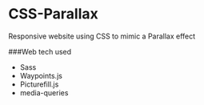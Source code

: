 # CSS-Parallax
Responsive website using CSS to mimic a Parallax effect

###Web tech used
* Sass
* Waypoints.js
* Picturefill.js
* media-queries
